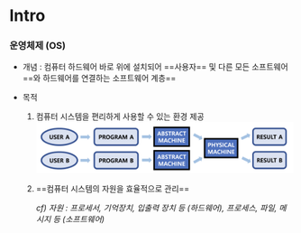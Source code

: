 # Intro



### 운영체제 (OS)

- 개념 : 컴퓨터 하드웨어 바로 위에 설치되어 ==사용자== 및 다른 모든 소프트웨어==와 하드웨어를 연결하는 소프트웨어 계층==

- 목적

  1. 컴퓨터 시스템을 편리하게 사용할 수 있는 환경 제공![Slide1](CS.assets/1-1-1.png)

  2. ==컴퓨터 시스템의 자원을 효율적으로 관리==

     *cf) 자원 : 프로세서, 기억장치, 입출력 장치 등 (하드웨어), 프로세스, 파일, 메시지 등 (소프트웨어)*

